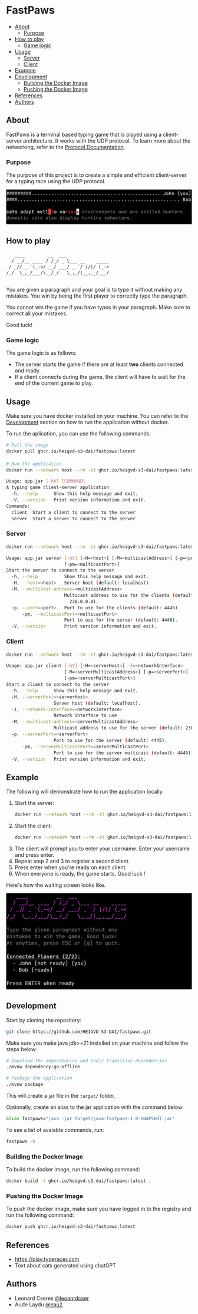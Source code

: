 # FastPaws


- [About](#about)
  - [Purpose](#purpose)
- [How to play](#how-to-play)
  - [Game logic](#game-logic)
- [Usage](#usage)
  - [Server](#server)
  - [Client](#client)
- [Example](#example)
- [Development](#development)
  - [Building the Docker Image](#building-the-docker-image)
  - [Pushing the Docker Image](#pushing-the-docker-image)
- [References](#references)
- [Authors](#authors)


## About

FastPaws is a terminal based typing game that is played using a client-server architecture. It works with the UDP protocol. To learn more about the networking, refer to the [Protocol Documentation](docs/protocol.md).

### Purpose

The purpose of this project is to create a simple and efficient client-server for a typing race using the UDP protocol.

![Game Screenshot](docs/game.png)

## How to play

```
   ____         __  ___                
  / __/__ ____ / /_/ _ \___ __    _____
 / _// _ `(_-</ __/ ___/ _ `/ |/|/ (_-<
/_/  \_,_/___/\__/_/   \_,_/|__,__/___/
                                       
```

You are given a paragraph and your goal is to type it without making any mistakes.
You win by being the first player to correctly type the paragraph.

You cannot win the game if you have typos in your paragraph. Make sure to correct all your mistakes.

Good luck!

### Game logic

The game logic is as follows:

- The server starts the game if there are at least **two** clients connected and ready.
- If a client connects during the game, the client will have to wait for the end of the current game to play.

## Usage

Make sure you have docker installed on your machine. You can refer to the [Development](#development) section on how to run the application without docker.

To run the aplication, you can use the following commands:

```bash
# Pull the image
docker pull ghcr.io/heigvd-s3-dai/fastpaws:latest

# Run the application
docker run --network host --rm -it ghcr.io/heigvd-s3-dai/fastpaws:latest -h
```

```bash
Usage: app.jar [-hV] [COMMAND]
A typing game client-server application
  -h, --help      Show this help message and exit.
  -V, --version   Print version information and exit.
Commands:
  client  Start a client to connect to the server
  server  Start a server to connect to the server
```

### Server

```bash
docker run --network host --rm -it ghcr.io/heigvd-s3-dai/fastpaws:latest server -h
```

```bash
Usage: app.jar server [-hV] [-H=<host>] [-M=<multicastAddress>] [-p=<port>]
                      [-pm=<multicastPort>]
Start the server to connect to the server
  -h, --help          Show this help message and exit.
  -H, --host=<host>   Server host (default: localhost).
  -M, --multicast-address=<multicastAddress>
                      Multicast address to use for the clients (default:
                        230.0.0.0).
  -p, --port=<port>   Port to use for the clients (default: 4445).
      -pm, --multicastPort=<multicastPort>
                      Port to use for the server (default: 4446).
  -V, --version       Print version information and exit.
```

### Client

```bash
docker run --network host --rm -it ghcr.io/heigvd-s3-dai/fastpaws:latest client -h
```
```bash
Usage: app.jar client [-hV] [-H=<serverHost>] -I=<networkInterface>
                      [-M=<serverMulticastAddress>] [-p=<serverPort>]
                      [-pm=<serverMulticastPort>]
Start a client to connect to the server
  -h, --help      Show this help message and exit.
  -H, --serverHost=<serverHost>
                  Server host (default: localhost).
  -I, --network-interface=<networkInterface>
                  Network interface to use
  -M, --multicast-address=<serverMulticastAddress>
                  Multicast address to use for the server (default: 230.0.0.0).
  -p, --serverPort=<serverPort>
                  Port to use for the server (default: 4445).
      -pm, --serverMulticastPort=<serverMulticastPort>
                  Port to use for the server multicast (default: 4446).
  -V, --version   Print version information and exit.
```

## Example

The following will demonstrate how to run the application locally.

1. Start the server:
   ```bash
   docker run --network host --rm -it ghcr.io/heigvd-s3-dai/fastpaws:latest server
   ```
2. Start the client:
   ```bash
   docker run --network host --rm -it ghcr.io/heigvd-s3-dai/fastpaws:latest client -I eth0
   ```
3. The client will prompt you to enter your username. Enter your username and press enter.
4. Repeat step 2 and 3 to register a second client.
5. Press enter when you're ready on each client.
6. When everyone is ready, the game starts. Good luck !

Here's how the waiting screen looks like.

![Lobby Screenshot](docs/lobby.png)

## Development

Start by cloning the repository:

```bash
git clone https://github.com/HEIGVD-S3-DAI/fastpaws.git
```

Make sure you make java jdk>=21 installed on your machine and follow the steps below:

```bash
# Download the dependencies and their transitive dependencies
./mvnw dependency:go-offline
```

```bash
# Package the application
./mvnw package
```

This will create a jar file in the `target/` folder.

Optionally, create an alias to the jar application with the command below:

```bash
alias fastpaws="java -jar target/java-fastpaws-1.0-SNAPSHOT.jar"
```

To see a list of avaiable commands, run:

```bash
fastpaws -h
```

### Building the Docker Image

To build the docker image, run the following command:

```bash
docker build -t ghcr.io/heigvd-s3-dai/fastpaws:latest .
```

### Pushing the Docker Image

To push the docker image, make sure you have logged in to the registry and run the following command:

```bash
docker push ghcr.io/heigvd-s3-dai/fastpaws:latest
```

## References

- https://play.typeracer.com
- Text about cats generated using chatGPT

## Authors

- Leonard Cseres [@leoanrdcser](https://github.com/leonardcser)
- Aude Laydu [@eau2](https://github.com/eau2)
